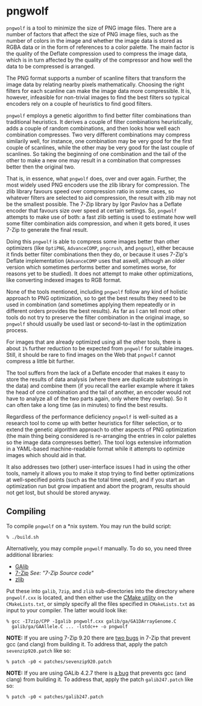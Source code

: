 pngwolf
=======

`pngwolf` is a tool to minimize the size of PNG image files. There are
a number of factors that affect the size of PNG image files, such as
the number of colors in the image and whether the image data is stored
as RGBA data or in the form of references to a color palette. The main
factor is the quality of the Deflate compression used to compress the
image data, which is in turn affected by the quality of the compressor
and how well the data to be compressed is arranged.

The PNG format supports a number of scanline filters that transform the
image data by relating nearby pixels mathematically. Choosing the right
filters for each scanline can make the image data more compressible. It
is, however, infeasible for non-trivial images to find the best filters
so typical encoders rely on a couple of heuristics to find good filters.

`pngwolf` employs a genetic algorithm to find better filter combinations
than traditional heuristics. It derives a couple of filter combinations
heuristically, adds a couple of random combinations, and then looks how
well each combination compresses. Two very different combinations may
compress similarily well, for instance, one combination may be very good
for the first couple of scanlines, while the other may be very good for
the last couple of scanlines. So taking the beginning of one combination
and the tail of the other to make a new one may result in a combination
that compresses better then the original two.

That is, in essence, what `pngwolf` does, over and over again. Further,
the most widely used PNG encoders use the zlib library for compression.
The zlib library favours speed over compression ratio in some cases, so
whatever filters are selected to aid compression, the result with zlib
may not be the smallest possible. The 7-Zip library by Igor Pavlov has
a Deflate encoder that favours size over speed at certain settings. So,
`pngwolf` attempts to make use of both: a fast zlib setting is used to
estimate how well some filter combination aids compression, and when it
gets bored, it uses 7-Zip to generate the final result.

Doing this `pngwolf` is able to compress some images better than other
optimizers (like `OptiPNG`, `AdvanceCOMP`, `pngcrush`, and `pngout`),
either because it finds better filter combinations then they do, or because
it uses 7-Zip's Deflate implementation (`AdvanceCOMP` uses that aswell,
although an older version which sometimes performs better and sometimes
worse, for reasons yet to be studied). It does not attempt to make other
optimizations, like converting indexed images to RGB format.

None of the tools mentioned, including `pngwolf` follow any kind of
holistic approach to PNG optimization, so to get the best results they
need to be used in combination (and sometimes applying them repeatedly
or in different orders provides the best results). As far as I can tell
most other tools do not try to preserve the filter combination in the
original image, so `pngwolf` should usually be used last or
second-to-last in the optimization process.

For images that are already optimized using all the other tools, there
is about `1%` further reduction to be expected from `pngwolf` for
suitable images. Still, it should be rare to find images on the Web that
`pngwolf` cannot compress a little bit further.

The tool suffers from the lack of a Deflate encoder that makes it easy to
store the results of data analysis (where there are duplicate substrings in
the data) and combine them (if you recall the earlier example where it
takes the head of one combination and the tail of another, an encoder
would not have to analyze all of the two parts again, only where they
overlap). So it can often take a long time (as in minutes) to find the
best results.

Regardless of the performance deficiency `pngwolf` is well-suited as a
research tool to come up with better heuristics for filter selection,
or to extend the genetic algorithm approach to other aspects of PNG
optimization (the main thing being considered is re-arranging the entries
in color palettes so the image data compresses better). The tool logs
extensive information in a YAML-based machine-readable format while it
attempts to optimize images which should aid in that.

It also addresses two (other) user-interface issues I had in using the
other tools, namely it allows you to make it stop trying to find better
optimizations at well-specified points (such as the total time used),
and if you start an optimization run but grow impatient and abort the
program, results should not get lost, but should be stored anyway.

Compiling
---------

To compile `pngwolf` on a *nix system. You may run the build script:

    % ./build.sh

Alternatively, you may compile `pngwolf` manually. To do so, you need
three additional libraries:

  * [GAlib](http://lancet.mit.edu/ga/dist/)
  * [7-Zip](http://www.7-zip.org/download.html) _See: "7-Zip Source code"_
  * [zlib](http://zlib.net/)

Put these into `galib`, `7zip`, and `zlib` sub-directories into the
directory where `pngwolf.cxx` is located, and then either use the [CMake
utility](http://www.cmake.org/) on the `CMakeLists.txt`, or simply
specify all the files specified in `CMakeLists.txt` as input to your
compiler. The latter would look like:

    % gcc -I7zip/CPP -Igalib pngwolf.cxx galib/ga/GA1DArrayGenome.C 
      galib/ga/GAAllele.C ... -lstdc++ -o pngwolf

__NOTE:__ If you are using 7-Zip 9.20 there are
[two bugs](https://sourceforge.net/support/tracker.php?aid=3200655) in
7-Zip that prevent gcc (and clang) from building  it. To address that,
apply the patch `sevenzip920.patch` like so:

    % patch -p0 < patches/sevenzip920.patch

__NOTE:__ If you are using GALib 4.2.7 there is
[a bug](http://clang.debian.net/status.php?version=3.3&key=USE_OF_UNDECLARED_IDENTIFIER) that prevents gcc (and clang) from building it. To address that, apply the
patch `galib247.patch` like so:

    % patch -p0 < patches/galib247.patch
